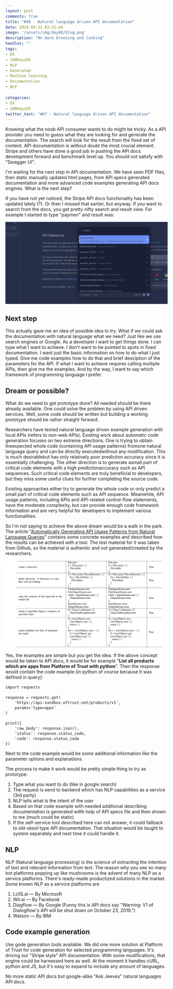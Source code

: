 ```yaml
---
layout: post
comments: true
title: "#68 - Natural language driven API documentation"
date: 2019-09-21 03:32:44
image: '/assets/img/day68/blog.png'
description: "No more browsing and looking"
handles: "" 
tags:
- DX 
- 100DaysDX
- NLP
- Generated
- Machine learning
- Documentation
- NLP

categories:
- DX
- 100DaysDX
twitter_text: "#67 - Natural language driven API documentation"
---
```


Knowing what the noob API consumer wants to do might be tricky. As a API provider you need to guess what they are looking for and generate the documentation. The search will look for the result from the fixed set of content. API documentation is without doubt the most crucial element. Stripe and others have done a good job in pushing the API docs development forward and benchmark level up. You should not satisfy with "Swagger UI". 

I'm waiting for the next step in API documentation. We have seen PDF files, then static manually updated html pages, from API specs generated documentation and more advanced code examples generating API docs engines. What is the next step? 

If you have not yet noticed, the Stripe API docs functionality has been updated lately (?). Or then I missed that earlier, but anyway. If you want to search from the docs, you get pretty nifty search and result view. For example I started to type "paymen" and result was:

<img itemprop="image" src="/assets/img/day68/stripe.png" alt="{{site.name}}"/>

## Next step

This actually gave me an idea of possible idea to try. What if we could ask the documentation with natural language what we need? Just like we use search engines or Google. As a developer I want to get things done. I can type what I want to achieve. I don't want to be pointed to spots in fixed documentation. I want just the basic information on how to do what I just typed. Give me code examples how to do that and brief desciption of the parameters for the API. If what I want to achieve requires calling multiple APIs, then give me the examples. And by the way, I want to say which framework of programming language I prefer. 


## Dream or possible? 

What do we need to get prototype done? All needed should be there already available. One could solve the problem by using API driven services. Well, some code should be written but building a working prototype should be rather straight forward. 

Researchers have tested natural language driven example generation with local APIs (refers to non-web APIs). Existing  work  about  automatic  code  generation  focuses on  two  extreme  directions.  One  is  trying  to  obtain  theexpected  whole  code  (containing  API  usage  patterns)  fromone  natural  language  query and  can  be  directly  executedwithout  any  modification.  This  is  much  desirablebut  has  only  relatively  poor  prediction  accuracy  since  it  is essentially challenging. The other direction is to generate asmall  part  of  critical  code  elements  with  a  high  predictionaccuracy  such  as  API  sequences.  Such  critical  code elements  are  truly  beneficial  to  developers,  but  they  miss some useful clues for further completing the source code.

Existing approaches either try to generate the whole code or only predict a small part of critical code elements such as API sequence. Meanwhile, API usage patterns, including APIs and API-related control-flow statements, have the moderate complexity, but can provide enough code framework information and are very helpful for developers to implement various functionalities. 

So I'm not saying to achieve the above dream would be a walk in the park.  The article "[Automatically Generating API Usage Patterns from Natural Language Queries](https://ieeexplore.ieee.org/document/8719510)" contains some concrete examples and described how the results can be achieved with a tool. The test material for it was taken from Github, so the material is authentic and not generated/created by the researchers. 

<img itemprop="image" src="/assets/img/day68/code.png" alt="{{site.name}}"/>

Yes, the examples are simple but you get the idea. If the above concept would be taken to API docs, it would be for example "**List all products which are apps from Platform of Trust with python**". Then the response would contain the code example (in python of course because it was defined in query):

```
import requests

response = requests.get(
    'https://api-sandbox.oftrust.net/products/v1',
    params='type=apps'
)

print({
    'raw_body': response.json(),
    'status': response.status_code,
    'code': response.status_code
})

```

Next to the code example would be some additional information like the parameter options and explanations. 

The process to make it work would be pretty simple thing to try as prototype:

1. Type what you want to do (like in google search)
2. The request is send to backend which has NLP capabilities as a service (3rd party) 
3. NLP tells what is the intent of the user
4. Based on that code example with needed additional describing documentation is generated witth help of API specs file and then shown to me (much could be static)
5. If the self-service tool described here can not answer, it could fallback to old-skool type API documentation. That situation would be taught to system separately and next time it could handle it. 

## NLP

NLP (Natural language processing) is the science of extracting the intention of text and relevant information from text. The reason why you see so many bot platforms popping up like mushrooms is the advent of many NLP as a service platforms. There's ready-made productized solutions in the market. Some known NLP as a service platforms are
1. LUIS.ai — By Microsoft 
2. Wit.ai — By Facebook
3. Diagflow — By Google (Funny this is API docs say "Warning: V1 of Dialogflow's API will be shut down on October 23, 2019.")
4. Watson — By IBM

## Code example generation

Use gode generation tools available. We did one more solution at Platform of Trust for code generation for selected programming languages. It's driving our "Stripe style" API documentation. With some modifications, that engine could be harnessed here as well. At the moment it handles cURL, python and JS, but it's easy to expand to include any amount of languages. 

No more static API docs but google-alike "Ask Jeeves" natural languages API docs. 


